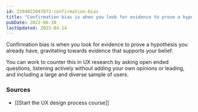 ```yaml
---
id: 2204022047873-confirmation-bias
title: "Confirmation bias is when you look for evidence to prove a hypothesis you already have"
pubDate: 2022-06-30
lastUpdated: 2023-04-14
---
```


Confirmation bias is when you look for evidence to prove a hypothesis you already have, gravitating towards evidence that supports your belief.

You can work to counter this in UX research by asking open ended questions, listening actively without adding your own opinions or leading, and including a large and diverse sample of users.

### Sources

- [[Start the UX design process course]]

